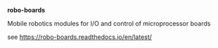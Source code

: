 **robo-boards**


Mobile robotics 
modules for I/O and control of microprocessor boards 


see https://robo-boards.readthedocs.io/en/latest/




